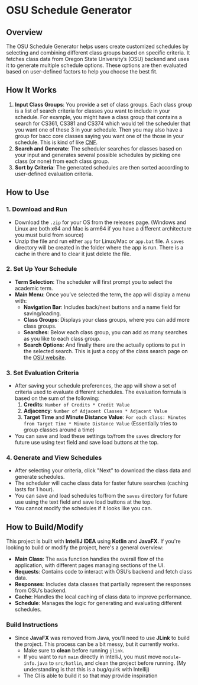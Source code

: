 # OSU Schedule Generator

## Overview

The OSU Schedule Generator helps users create customized schedules by selecting and combining different class groups based on specific criteria. It fetches class data from Oregon State University’s (OSU) backend and uses it to generate multiple schedule options. These options are then evaluated based on user-defined factors to help you choose the best fit.

## How It Works

1. **Input Class Groups**: You provide a set of class groups. Each class group is a list of search criteria for classes you want to include in your schedule. For example, you might have a class group that contains a search for CS361, CS381 and CS374 which would tell the scheduler that you want one of these 3 in your schedule. Then you may also have a group for bacc core classes saying you want one of the those in your schedule. This is kind of like [CNF](https://en.wikipedia.org/wiki/Conjunctive_normal_form).
2. **Search and Generate**: The scheduler searches for classes based on your input and generates several possible schedules by picking one class (or none) from each class group.
3. **Sort by Criteria**: The generated schedules are then sorted according to user-defined evaluation criteria.

## How to Use

### 1. Download and Run

- Download the `.zip` for your OS from the releases page. (Windows and Linux are both x64 and Mac is arm64 if you have a different architecture you must build from source)
- Unzip the file and run either `app` for Linux/Mac or `app.bat` file. A `saves` directory will be created in the folder where the app is run. There is a cache in there and to clear it just delete the file.

### 2. Set Up Your Schedule

- **Term Selection**: The scheduler will first prompt you to select the academic term.
- **Main Menu**: Once you’ve selected the term, the app will display a menu with:
   - **Navigation Bar**: Includes back/next buttons and a name field for saving/loading.
   - **Class Groups**: Displays your class groups, where you can add more class groups.
   - **Searches**: Below each class group, you can add as many searches as you like to each class group.
   - **Search Options**: And finally there are the actually options to put in the selected search. This is just a copy of the class search page on the [OSU website](https://prodapps.isadm.oregonstate.edu/StudentRegistrationSsb/ssb/registration).

### 3. Set Evaluation Criteria

- After saving your schedule preferences, the app will show a set of criteria used to evaluate different schedules. The evaluation formula is based on the sum of the following:
   1. **Credits**: `Number of Credits * Credit Value`
   2. **Adjacency**: `Number of Adjacent Classes * Adjacent Value`
   3. **Target Time** and **Minute Distance Value**: `For each class: Minutes from Target Time * Minute Distance Value` (Essentially tries to group classes around a time)
- You can save and load these settings to/from the `saves` directory for future use using text field and save load buttons at the top.

### 4. Generate and View Schedules

- After selecting your criteria, click "Next" to download the class data and generate schedules.
- The scheduler will cache class data for faster future searches (caching lasts for 1 hour).
- You can save and load schedules to/from the `saves` directory for future use using the text field and save load buttons at the top.
- You cannot modify the schedules if it looks like you can.

## How to Build/Modify

This project is built with **IntelliJ IDEA** using **Kotlin** and **JavaFX**. If you're looking to build or modify the project, here's a general overview:

- **Main Class**: The `main` function handles the overall flow of the application, with different pages managing sections of the UI.
- **Requests**: Contains code to interact with OSU’s backend and fetch class data.
- **Responses**: Includes data classes that partially represent the responses from OSU’s backend.
- **Cache**: Handles the local caching of class data to improve performance.
- **Schedule**: Manages the logic for generating and evaluating different schedules.

### Build Instructions

- Since **JavaFX** was removed from Java, you’ll need to use **JLink** to build the project. This process can be a bit messy, but it currently works.
   - Make sure to **clean** before running `jlink`.
   - If you want to run `main` directly in IntelliJ, you must move `module-info.java` to `src/kotlin`, and clean the project before running. (My understanding is that this is a bug/quirk with Intellij)
   - The CI is able to build it so that may provide inspiration
